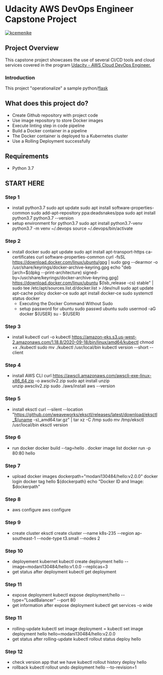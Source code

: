 # Udacity AWS DevOps Engineer Capstone Project

[![kcemenike](https://circleci.com/gh/kcemenike/operationalize-ml.svg?style=svg)](https://app.circleci.com/pipelines/github/modani041384/udp-p4)

## Project Overview

This capstone project showcases the use of several CI/CD tools and cloud services covered in the program [Udacity - AWS Cloud DevOps Engineer.](https://www.udacity.com/course/cloud-dev-ops-nanodegree--nd9991)

### Introduction

This project "operationalize" a sample python/[flask](https://flask.palletsprojects.com/)

## What does this project do?

- Create Github repository with project code
- Use image repository to store Docker images
- Execute linting step in code pipeline
- Build a Docker container in a pipeline
- The Docker container is deployed to a Kubernetes cluster
- Use a Rolling Deployment successfully

## Requirements
 - Python 3.7

## START HERE

### Step 1
- install python3.7
    sudo apt update
    sudo apt install software-properties-common
    sudo add-apt-repository ppa:deadsnakes/ppa
    sudo apt install python3.7
    python3.7 --version
- setup environment for python3.7
    sudo apt install python3.7-venv  
    python3.7 -m venv ~/.devops
    source ~/.devops/bin/activate

### Step 2
- install docker
    sudo apt update
    sudo apt install apt-transport-https ca-certificates curl software-properties-common
    curl -fsSL https://download.docker.com/linux/ubuntu/gpg | sudo gpg --dearmor -o /usr/share/keyrings/docker-archive-keyring.gpg
    echo "deb [arch=$(dpkg --print-architecture) signed-by=/usr/share/keyrings/docker-archive-keyring.gpg] https://download.docker.com/linux/ubuntu $(lsb_release -cs) stable" | sudo tee /etc/apt/sources.list.d/docker.list > /dev/null
    sudo apt update
    apt-cache policy docker-ce
    sudo apt install docker-ce
    sudo systemctl status docker
    -  Executing the Docker Command Without Sudo
    - setup password for ubuntu
        sudo passwd ubuntu
    sudo usermod -aG docker ${USER}
    su - ${USER}

### Step 3
- install kubectl
    curl -o kubectl https://amazon-eks.s3.us-west-2.amazonaws.com/1.18.8/2020-09-18/bin/linux/amd64/kubectl
    chmod +x ./kubectl
    sudo mv ./kubectl /usr/local/bin
    kubectl version --short --client

### Step 4
- install AWS CLI
    curl https://awscli.amazonaws.com/awscli-exe-linux-x86_64.zip -o awscliv2.zip
    sudo apt install unzip	
    unzip awscliv2.zip
    sudo ./aws/install
    aws --version

### Step 5
 - install eksctl
    curl --silent --location "https://github.com/weaveworks/eksctl/releases/latest/download/eksctl_$(uname -s)_amd64.tar.gz" | tar xz -C /tmp
    sudo mv /tmp/eksctl /usr/local/bin
    eksctl version 

### Step 6
 - run docker
    docker build --tag=hello .
    docker image list
    docker run -p 80:80 hello 

### Step 7
 - upload docker images
    dockerpath="modani130484/hello:v2.0.0"
    docker login
    docker tag hello ${dockerpath}
    echo "Docker ID and Image: $dockerpath"

### Step 8
 - aws configure
    aws configure

### Step 9
- create cluster
    eksctl create cluster --name k8s-235 --region ap-southeast-1 --node-type t3.small --nodes 2

### Step 10
- deployement kubernet
    kubectl create deployment hello --image=modani130484/hello:v1.0.0 --replicas=3
- get status after deployment
    kubectl get deployment

### Step 11
- expose deployment
    kubectl expose deployment/hello --type="LoadBalancer" --port 80
- get information after expose deployment
    kubectl get services -o wide

### Step 11
- rolling-update
    kubectl set image deployment <deployment-name> <container-name>=<new-image>
    kubectl set image deployment hello hello=modani130484/hello:v2.0.0
- get status after rolling-update
    kubectl rollout status deploy hello    

### Step 12
- check version app that we have
    kubectl rollout history deploy hello
- rollback
    kubectl rollout undo deployment hello --to-revision=1
